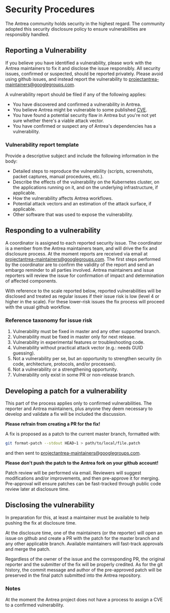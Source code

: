 # Security Procedures

The Antrea community holds security in the highest regard.
The community adopted this security disclosure policy to ensure vulnerabilities are responsibly handled.

## Reporting a Vulnerability

If you believe you have identified a vulnerability, please work with the Antrea maintainers to fix it and disclose the issue responsibly.
All security issues, confirmed or suspected, should be reported privately.
Please avoid using github issues, and instead report the vulnerability to projectantrea-maintainers@googlegroups.com.

A vulnerability report should be filed if any of the following applies:

* You have discovered and confirmed a vulnerability in Antrea.
* You believe Antrea might be vulnerable to some published [CVE](https://cve.mitre.org/cve/).
* You have found a potential security flaw in Antrea but you're not yet sure whether there's a viable attack vector.
* You have confirmed or suspect any of Antrea's dependencies has a vulnerability.

### Vulnerability report template

Provide a descriptive subject and include the following information in the body:

* Detailed steps to reproduce the vulnerability  (scripts, screenshots, packet captures, manual procedures, etc.).
* Describe the effects of the vulnerability on the Kubernetes cluster, on the applications running on it, and on the underlying infrastructure, if applicable.
* How the vulnerability affects Antrea workflows.
* Potential attack vectors and an estimation of the attack surface, if applicable.
* Other software that was used to expose the vulnerability.

## Responding to a vulnerability

A coordinator is assigned to each reported security issue. The coordinator is a member from the Antrea maintainers team, and will drive the fix and disclosure process.
At the moment reports are received via email at projectantrea-maintainers@googlegroups.com.
The first steps performed by the coordinator are to confirm the validity of the report and send an embargo reminder to all parties involved.
Antrea maintainers and issue reporters will review the issue for confirmation of impact and determination of affected components.

With reference to the scale reported below, reported vulnerabilities will be disclosed and treated as regular issues if their issue risk is low (level 4 or higher in the scale).
For these lower-risk issues the fix process will proceed with the usual github workflow.

### Reference taxonomy for issue risk

1. Vulnerability must be fixed in master and any other supported branch.
2. Vulnerability must be fixed in master only for next release.
3. Vulnerability in experimental features or troubleshooting code.
4. Vulnerability without practical attack vector (e.g.: needs GUID guessing).
5. Not a vulnerability per se, but an opportunity to strengthen security (in code, architecture, protocols, and/or processes).
6. Not a vulnerability or a strengthening opportunity.
7. Vulnerability only exist in some PR or non-release branch.

## Developing a patch for a vulnerability

This part of the process applies only to confirmed vulnerabilities.
The reporter and Antrea maintainers, plus anyone they deem necessary to develop and validate a fix will be included the discussion.

**Please refrain from creating a PR for the fix!**

A fix is proposed as a patch to the current master branch, formatted with:

```bash
git format-patch --stdout HEAD~1 > path/to/local/file.patch
```

and then sent to projectantrea-maintainers@googlegroups.com.

**Please don't push the patch to the Antrea fork on your github account!**

Patch review will be performed via email. Reviewers will suggest modifications and/or improvements, and then pre-approve it for merging.
Pre-approval will ensure patches can be fast-tracked through public code review later at disclosure time.

## Disclosing the vulnerability

In preparation for this, at least a maintainer must be available to help pushing the fix at disclosure time.

At the disclosure time, one of the maintainers (or the reporter) will open an issue on github and create a PR with the patch for the master branch and any other applicable branch.
Available maintainers will fast-track approvals and merge the patch.

Regardless of the owner of the issue and the corresponding PR, the original reporter and the submitter of the fix will be properly credited.
As for the git history, the commit message and author of the pre-approved patch will be preserved in the final patch submitted into the Antrea repository.

### Notes

At the moment the Antrea project does not have a process to assign a CVE to a confirmed vulnerability.
